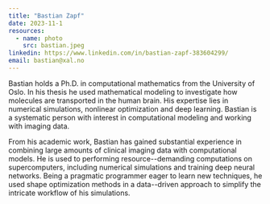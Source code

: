 ```yaml
---
title: "Bastian Zapf"
date: 2023-11-1
resources:
  - name: photo
    src: bastian.jpeg
linkedin: https://www.linkedin.com/in/bastian-zapf-383604299/
email: bastian@xal.no
---
```


Bastian holds a Ph.D. in computational mathematics from the University of Oslo. 
In his thesis he used mathematical modeling to investigate how molecules are transported in the human brain.
His expertise lies in numerical simulations, nonlinear optimization and deep learning.
Bastian is a systematic person with interest in computational modeling and working with imaging data.
<!--more-->

From his academic work, Bastian has gained substantial experience in combining large amounts of clinical imaging data with computational models.
He is used to performing resource--demanding computations on supercomputers, including numerical simulations and training deep neural networks. 
Being a pragmatic programmer eager to learn new techniques, he used shape optimization methods in a data--driven approach to simplify the intricate workflow of his simulations.
